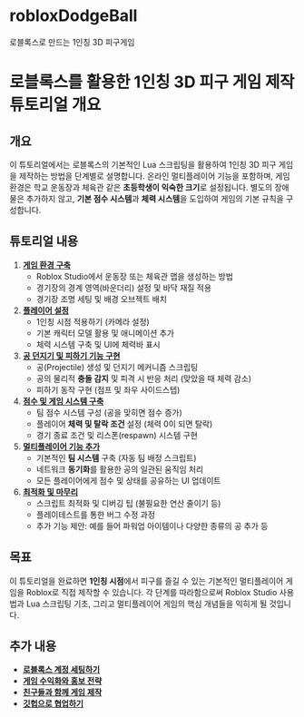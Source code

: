 # robloxDodgeBall
로블록스로 만드는 1인칭 3D 피구게임

# 로블록스를 활용한 1인칭 3D 피구 게임 제작 튜토리얼 개요

## 개요
이 튜토리얼에서는 로블록스의 기본적인 Lua 스크립팅을 활용하여 1인칭 3D 피구 게임을 제작하는 방법을 단계별로 설명합니다. 온라인 멀티플레이어 기능을 포함하며, 게임 환경은 학교 운동장과 체육관 같은 **초등학생이 익숙한 크기**로 설정됩니다. 별도의 장애물은 추가하지 않고, **기본 점수 시스템**과 **체력 시스템**을 도입하여 게임의 기본 규칙을 구성합니다.

## 튜토리얼 내용
1. [**게임 환경 구축**](1.developmentEnv.md)
    - Roblox Studio에서 운동장 또는 체육관 맵을 생성하는 방법
    - 경기장의 경계 영역(바운더리) 설정 및 바닥 재질 적용
    - 경기장 조명 세팅 및 배경 오브젝트 배치
2. [**플레이어 설정**](2.player.md)
    - 1인칭 시점 적용하기 (카메라 설정)
    - 기본 캐릭터 모델 활용 및 애니메이션 추가
    - 체력 시스템 구축 및 UI에 체력바 표시
3. [**공 던지기 및 피하기 기능 구현**](3.ballFeature.md)
    - 공(Projectile) 생성 및 던지기 메커니즘 스크립팅
    - 공의 물리적 **충돌 감지** 및 피격 시 반응 처리 (맞았을 때 체력 감소)
    - 피하기 동작 구현 (점프 및 좌우 사이드스텝)
4. [**점수 및 게임 시스템 구축**](4.score.md)
    - 팀 점수 시스템 구성 (공을 맞히면 점수 증가)
    - 플레이어 **체력 및 탈락 조건** 설정 (체력 0이 되면 탈락)
    - 경기 종료 조건 및 리스폰(respawn) 시스템 구현
5. [**멀티플레이어 기능 추가**](5.multiPlayer.md)
    - 기본적인 **팀 시스템** 구축 (자동 팀 배정 스크립트)
    - 네트워크 **동기화**를 활용한 공의 일관된 움직임 처리
    - 모든 플레이어에게 점수 및 상태를 공유하는 UI 업데이트
6. [**최적화 및 마무리**](6.optimization.md)
    - 스크립트 최적화 및 디버깅 팁 (불필요한 연산 줄이기 등)
    - 플레이테스트를 통한 버그 수정 과정
    - 추가 기능 제안: 예를 들어 파워업 아이템이나 다양한 종류의 공 추가 등

## 목표
이 튜토리얼을 완료하면 **1인칭 시점**에서 피구를 즐길 수 있는 기본적인 멀티플레이어 게임을 Roblox로 직접 제작할 수 있습니다. 각 단계를 따라함으로써 Roblox Studio 사용법과 Lua 스크립팅 기초, 그리고 멀티플레이어 게임의 핵심 개념들을 익히게 될 것입니다.

## 추가 내용

- [**로블록스 계정 세팅하기**](accountSettings.md)
- [**게임 수익화와 홍보 전략**](monetizationNPublicity.md)
- [**친구들과 함께 게임 제작**](teamCreate.md)
- [**깃헙으로 협업하기**](githubDevelopment.md)